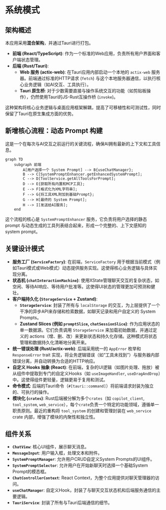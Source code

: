 # 系统模式

## 架构概述

本应用采用**混合架构**，并通过Tauri进行打包。

- **前端 (React/TypeScript)**: 作为一个标准的Web应用，负责所有用户界面和客户端状态管理。
- **后端 (Rust/Tauri)**:
  - **Web 服务 (actix-web)**: 在Tauri应用内部启动一个本地的 `actix-web` 服务器。前端通过标准的HTTP请求 (`fetch`) 与这个本地服务器通信，以执行核心业务逻辑（如AI交互、工具执行）。
  - **Tauri 原生桥**: 对于少数需要直接与操作系统交互的功能（如剪贴板操作），仍然使用Tauri的JS-Rust互操作桥 (`invoke`)。

这种架构将核心业务逻辑与桌面应用框架解耦，提高了可移植性和可测试性，同时保留了Tauri在原生集成方面的优势。

## 新增核心流程：动态 Prompt 构建

这是一个在每次与AI交互之前运行的关键流程，确保AI拥有最新的上下文和工具信息。

```mermaid
graph TD
    subgraph 前端
        A[用户选择一个 System Prompt] --> B{useChatManager};
        B --> C[SystemPromptEnhancer.getEnhancedSystemPrompt];
        C --> D[ToolService.getAllToolsForPrompt];
        D --> E{获取所有内置和MCP工具};
        E --> F[格式化为XML字符串];
        F --> G{将工具XML附加到基础Prompt};
        G --> H[最终的 System Prompt];
        H --> I[发送给AI服务];
    end
```

这个流程的核心是 `SystemPromptEnhancer` 服务，它负责将用户选择的静态 prompt 与动态生成的工具列表结合起来，形成一个完整的、上下文感知的 system prompt。

## 关键设计模式

- **服务工厂 (`ServiceFactory`)**: 在前端，`ServiceFactory` 用于根据当前模式（例如Tauri模式或Web模式）动态提供服务实现。这使得核心业务逻辑与具体实现分离。
- **状态机 (`chatInteractionMachine`)**: 使用XState管理聊天交互的复杂状态，如空闲、等待AI响应、等待用户批准等。这使得UI状态的管理更加可预测和健壮。
- **客户端持久化 (`StorageService` + Zustand)**:
    - **`StorageService`**: 封装了所有与 `localStorage` 的交互，为上层提供了一个干净的异步API来存储和检索数据，如聊天记录和用户自定义的 System Prompts。
    - **Zustand Slices (例如 `promptSlice`, `chatSessionSlice`)**: 作为应用状态的单一数据源。它们负责调用 `StorageService` 来加载初始数据，并通过定义的 actions（增、删、改）来更新状态和持久化存储。这种模式将状态管理和数据持久化清晰地分离开来。
- **统一错误处理 (Rust/actix-web)**: 后端采用统一的 `AppError` 枚举和 `ResponseError` trait 实现，将业务逻辑错误（如“工具未找到”）与服务器内部错误分离，并自动转换为合适的HTTP响应。
- **自定义 Hooks 抽象 (React)**: 在前端，复杂的UI逻辑（如图片处理、拖放）被从组件中提取到专门的自定义Hooks（如 `useImageHandler`, `useDragAndDrop`）中。这使得组件更轻量，逻辑更易于复用和测试。
- **命令模式**: 后端的Tauri命令（`#[tauri::command]`）将前端请求封装为独立的、可执行的操作。
- **模块化 (`crates`)**: Rust后端被分解为多个`crates`（如 `copilot_client`, `tool_system`, `web_service`），每个`crate`负责一个特定的功能领域，遵循单一职责原则。最近的重构将 `tool_system` 的创建和管理封装在 `web_service` crate 内部，增强了模块的内聚性和独立性。

## 组件关系

- **`ChatView`**: 核心UI组件，展示聊天消息。
- **`MessageInput`**: 用户输入框，处理文本和附件。
- **`SystemPromptManager`**: 允许用户CRUD自定义System Prompts的UI组件。
- **`SystemPromptSelector`**: 允许用户在开始新聊天时选择一个基础System Prompt的模态框。
- **`ChatControllerContext`**: React Context，为整个应用提供对聊天管理器的访问。
- **`useChatManager`**: 自定义Hook，封装了与聊天交互状态机和后端服务通信的主要逻辑。
- **`TauriService`**: 封装了所有与Tauri后端通信的细节。
